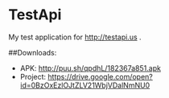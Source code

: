 # TestApi
My test application for http://testapi.us .

##Downloads:
* APK: http://puu.sh/qpdhL/182367a851.apk
* Project: https://drive.google.com/open?id=0BzOxEzlOJtZLV21WbjVDalNmNU0

